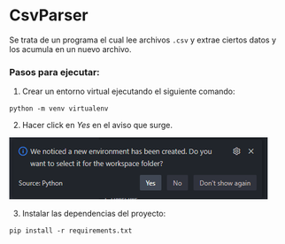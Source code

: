 # CsvParser

Se trata de un programa el cual lee archivos `.csv` y extrae ciertos datos y los acumula en un nuevo archivo.

### Pasos para ejecutar:
1. Crear un entorno virtual ejecutando el siguiente comando:

```
python -m venv virtualenv
```

2. Hacer click en *Yes* en el aviso que surge.

![Imagen de aviso de vs code](/assets/readme.img.png)

3. Instalar las dependencias del proyecto:

```
pip install -r requirements.txt
```
